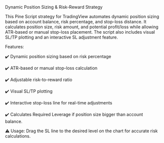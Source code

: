 Dynamic Position Sizing & Risk-Reward Strategy

This Pine Script strategy for TradingView automates dynamic position sizing based on account balance, risk percentage, and stop-loss distance. It calculates position size, risk amount, and potential profit/loss while allowing ATR-based or manual stop-loss placement.
The script also includes visual SL/TP plotting and an interactive SL adjustment feature.

Features:

✔️ Dynamic position sizing based on risk percentage

✔️ ATR-based or manual stop-loss calculation

✔️ Adjustable risk-to-reward ratio

✔️ Visual SL/TP plotting

✔️ Interactive stop-loss line for real-time adjustments

✔️ Calculates Required Leverage if position size bigger than account balance.

⚠️ Usage: Drag the SL line to the desired level on the chart for accurate risk calculations.
